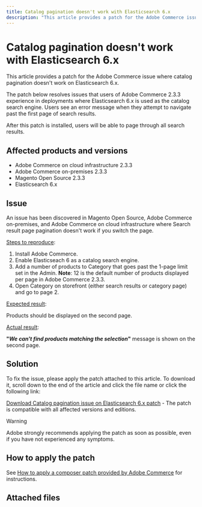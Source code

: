 ```yaml
---
title: Catalog pagination doesn't work with Elasticsearch 6.x
description: "This article provides a patch for the Adobe Commerce issue where catalog pagination doesn't work on Elasticsearch 6.x."
---
```


# Catalog pagination doesn't work with Elasticsearch 6.x

This article provides a patch for the Adobe Commerce issue where catalog pagination doesn't work on Elasticsearch 6.x.

The patch below resolves issues that users of Adobe Commerce 2.3.3 experience in deployments where Elasticsearch 6.x is used as the catalog search engine. Users see an error message when they attempt to navigate past the first page of search results.

After this patch is installed, users will be able to page through all search results.

## Affected products and versions

* Adobe Commerce on cloud infrastructure 2.3.3
* Adobe Commerce on-premises 2.3.3
* Magento Open Source 2.3.3
* Elasticsearch 6.x

## Issue

An issue has been discovered in Magento Open Source, Adobe Commerce on-premises, and Adobe Commerce on cloud infrastructure where Search result page pagination doesn't work if you switch the page.

<u>Steps to reproduce</u>:

1. Install Adobe Commerce.
1. Enable Elasticseach 6 as a catalog search engine.
1. Add a number of products to Category that goes past the 1-page limit set in the Admin. **Note**: 12 is the default number of products displayed per page in Adobe Commerce 2.3.3.
1. Open Category on storefront (either search results or category page) and go to page 2.

<u>Expected result</u>:

Products should be displayed on the second page.

<u>Actual result</u>:

 **"***We can't find products matching the selection***"** message is shown on the second page.

## Solution

To fix the issue, please apply the patch attached to this article. To download it, scroll down to the end of the article and click the file name or click the following link:

 [Download Catalog pagination issue on Elasticsearch 6.x patch](assets/Catalog_pagination_issue_on_Elasticsearch_6_composer-2019-10-11-08-07-41.patch.zip) - The patch is compatible with all affected versions and editions.

>[!WARNING]
>
>Adobe strongly recommends applying the patch as soon as possible, even if you have not experienced any symptoms.

## How to apply the patch

See [How to apply a composer patch provided by Adobe Commerce](/help/how-to/general/how-to-apply-a-composer-patch-provided-by-magento.md) for instructions.

## Attached files